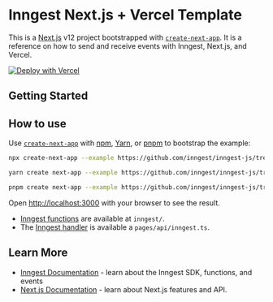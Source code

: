 # Inngest Next.js + Vercel Template
This is a [Next.js](https://nextjs.org/) v12 project bootstrapped with [`create-next-app`](https://www.npmjs.com/package/create-next-app). It is a reference on how to send and receive events with Inngest, Next.js, and Vercel.

[![Deploy with Vercel](https://vercel.com/button)](https://vercel.com/new/clone?repository-url=https%3A%2F%2Fgithub.com%2Finngest%2Fsdk-example-nextjs-vercel&redirect-url=https%3A%2F%2Fapp.inngest.com%2Fintegrations%2Fvercel&developer-id=oac_H9biZULoTuJYFO32xkUydDmT&demo-title=Next.js%20SDK%20Example&demo-description=A%20Next.js%20site%20with%20background%20functions%20powered%20by%20Inngest.&demo-url=https%3A%2F%2Fsdk-example-nextjs-vercel-inngest.vercel.app%2F&demo-image=https%3A%2F%2Fuser-images.githubusercontent.com%2F306177%2F191580717-1f563f4c-31e3-4aa0-848c-5ddc97808a9a.png&integration-ids=oac_H9biZULoTuJYFO32xkUydDmT)

## Getting Started

## How to use

Use [`create-next-app`](https://www.npmjs.com/package/create-next-app) with [npm](https://docs.npmjs.com/cli/init), [Yarn](https://yarnpkg.com/lang/en/docs/cli/create/), or [pnpm](https://pnpm.io) to bootstrap the example:

```bash
npx create-next-app --example https://github.com/inngest/inngest-js/tree/main/examples/framework-nextjs inngest-nextjs
```

```bash
yarn create next-app --example https://github.com/inngest/inngest-js/tree/main/examples/framework-nextjs inngest-nextjs
```

```bash
pnpm create next-app --example https://github.com/inngest/inngest-js/tree/main/examples/framework-nextjs inngest-nextjs
```

Open [http://localhost:3000](http://localhost:3000) with your browser to see the result.

- [Inngest functions](https://www.inngest.com/docs/functions) are available at `inngest/`.
- The [Inngest handler](https://www.inngest.com/docs/frameworks/nextjs) is available a `pages/api/inngest.ts`.

## Learn More

- [Inngest Documentation](https://www.inngest.com/docs) - learn about the Inngest SDK, functions, and events
- [Next.js Documentation](https://nextjs.org/docs) - learn about Next.js features and API.

